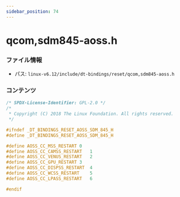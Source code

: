 ```yaml
---
sidebar_position: 74
---
```

# qcom,sdm845-aoss.h

### ファイル情報

- パス: `linux-v6.12/include/dt-bindings/reset/qcom,sdm845-aoss.h`

### コンテンツ

```h
/* SPDX-License-Identifier: GPL-2.0 */
/*
 * Copyright (C) 2018 The Linux Foundation. All rights reserved.
 */

#ifndef _DT_BINDINGS_RESET_AOSS_SDM_845_H
#define _DT_BINDINGS_RESET_AOSS_SDM_845_H

#define AOSS_CC_MSS_RESTART	0
#define AOSS_CC_CAMSS_RESTART	1
#define AOSS_CC_VENUS_RESTART	2
#define AOSS_CC_GPU_RESTART	3
#define AOSS_CC_DISPSS_RESTART	4
#define AOSS_CC_WCSS_RESTART	5
#define AOSS_CC_LPASS_RESTART	6

#endif

```
